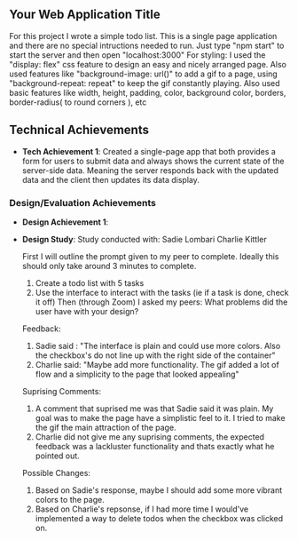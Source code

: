 ## Your Web Application Title

For this project I wrote a simple todo list. This is a single page application and there are no special intructions needed to run. Just type "npm start" to start the server and then open "localhost:3000"
For styling: I used the "display: flex" css feature to design an easy and nicely arranged page.
Also used features like "background-image: url()" to add a gif to a page, using "background-repeat: repeat" to keep the gif constantly playing.
Also used basic features like width, height, padding, color, background color, borders, border-radius( to round corners ), etc

## Technical Achievements

- **Tech Achievement 1**: Created a single-page app that both provides a form for users to submit data and always shows the current state of the server-side data. Meaning the server responds back with the updated data and the client then updates its data display.

### Design/Evaluation Achievements

- **Design Achievement 1**:

- **Design Study**:
  Study conducted with:
  Sadie Lombari
  Charlie Kittler

  First I will outline the prompt given to my peer to complete. Ideally this should only take around 3 minutes to complete.

  1. Create a todo list with 5 tasks
  2. Use the interface to interact with the tasks (ie if a task is done, check it off)
     Then (through Zoom) I asked my peers:
     What problems did the user have with your design?

  Feedback:

  1. Sadie said : "The interface is plain and could use more colors. Also the checkbox's do not line up with the right side of the container"
  1. Charlie said: "Maybe add more functionality. The gif added a lot of flow and a simplicity to the page that looked appealing"

  Suprising Comments:

  1. A comment that suprised me was that Sadie said it was plain. My goal was to make the page have a simplistic feel to it. I tried to make the gif the main attraction of the page.
  2. Charlie did not give me any suprising comments, the expected feedback was a lackluster functionality and thats exactly what he pointed out.

  Possible Changes:

  1. Based on Sadie's response, maybe I should add some more vibrant colors to the page.
  2. Based on Charlie's repsonse, if I had more time I would've implemented a way to delete todos when the checkbox was clicked on.
